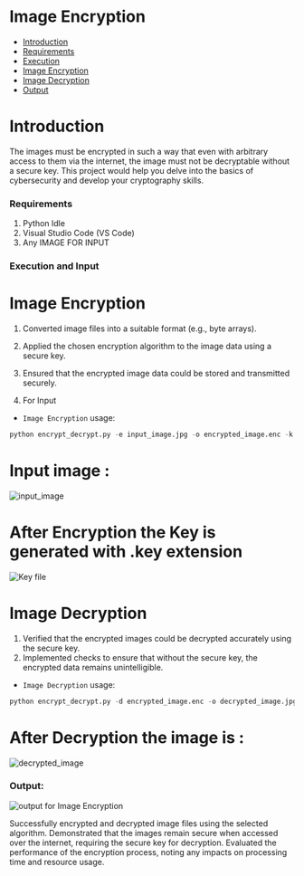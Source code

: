 #  Image Encryption

+ [Introduction](#intro)
+ [Requirements](#Requirements) 
+ [Execution](#Execution)
+ [Image Encryption](#encryption)
+ [Image Decryption](#decryption)
+ [ Output ](#Output)


# Introduction <a name="intro">
The images must be encrypted in such a way that even with arbitrary access to them via the internet, the image must not be decryptable without a secure key. This project would help you delve into the basics of cybersecurity and develop your cryptography skills.


### Requirements <a name="Requirements"></a>
  1. Python Idle
  2. Visual Studio Code (VS Code)
  3.  Any IMAGE FOR INPUT 

### Execution and Input <a name="Execution"></a>

# Image Encryption <a name="encryption"></a>
  1. Converted image files into a suitable format (e.g., byte arrays).
  2. Applied the chosen encryption algorithm to the image data using a secure key.
  3. Ensured that the encrypted image data could be stored and transmitted securely.


 1. For Input 

* `Image Encryption` usage:
```Python
python encrypt_decrypt.py -e input_image.jpg -o encrypted_image.enc -k keyfile.key

```
# Input image : 
![input_image](https://github.com/MouryaSagar17/-Image-Encryption/assets/143429477/a2300cdc-0978-4769-8815-bc07e00a9959)


# After Encryption the Key is generated with .key extension 

![Key file](https://github.com/MouryaSagar17/-Image-Encryption/assets/143429477/d5272326-07c6-44de-8d8a-b818776118d5)



# Image Decryption <a name="decryption"></a>

1. Verified that the encrypted images could be decrypted accurately using the secure key.
2. Implemented checks to ensure that without the secure key, the encrypted data remains unintelligible.


* ` Image Decryption ` usage:
```Python 
python encrypt_decrypt.py -d encrypted_image.enc -o decrypted_image.jpg -k keyfile.key

```
# After Decryption the image is :

![decrypted_image](https://github.com/MouryaSagar17/-Image-Encryption/assets/143429477/d995ea35-03c5-4d1a-a28a-80c15c95b202)



### Output: <a name="Output"></a>

![output for  Image Encryption](https://github.com/MouryaSagar17/-Image-Encryption/assets/143429477/c1b3010a-5e20-4c19-8c5b-d573c96b79d7)


Successfully encrypted and decrypted image files using the selected algorithm.
Demonstrated that the images remain secure when accessed over the internet, requiring the secure key for decryption.
Evaluated the performance of the encryption process, noting any impacts on processing time and resource usage.









  
